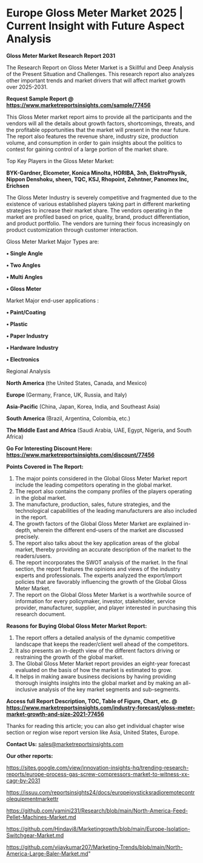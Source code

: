 # Europe Gloss Meter Market 2025 | Current Insight with Future Aspect Analysis

<strong>Gloss Meter Market Research Report 2031</strong>

The Research Report on Gloss Meter Market is a Skillful and Deep Analysis of the Present Situation and Challenges. This research report also analyzes other important trends and market drivers that will affect market growth over 2025-2031.

<strong>Request Sample Report @ <a href=https://www.marketreportsinsights.com/sample/77456>https://www.marketreportsinsights.com/sample/77456</a></strong>

This Gloss Meter market report aims to provide all the participants and the vendors will all the details about growth factors, shortcomings, threats, and the profitable opportunities that the market will present in the near future. The report also features the revenue share, industry size, production volume, and consumption in order to gain insights about the politics to contest for gaining control of a large portion of the market share.

Top Key Players in the Gloss Meter Market:

<strong>BYK-Gardner, Elcometer, Konica Minolta, HORIBA, 3nh, ElektroPhysik, Nippon Denshoku, sheen, TQC, KSJ, Rhopoint, Zehntner, Panomex Inc, Erichsen</strong>

The Gloss Meter Industry is severely competitive and fragmented due to the existence of various established players taking part in different marketing strategies to increase their market share. The vendors operating in the market are profiled based on price, quality, brand, product differentiation, and product portfolio. The vendors are turning their focus increasingly on product customization through customer interaction.

Gloss Meter Market Major Types are:

<strong>• Single Angle

• Two Angles

• Multi Angles

• Gloss Meter</strong>

Market Major end-user applications :

<strong>• Paint/Coating

• Plastic

• Paper Industry

• Hardware Industry

• Electronics</strong>

Regional Analysis

</u><strong><b>North America</b></strong> (the United States, Canada, and Mexico)

<strong><b>Europe </b></strong>(Germany, France, UK, Russia, and Italy)

<strong><b>Asia-Pacific</b></strong> (China, Japan, Korea, India, and Southeast Asia)

<strong><b>South America</b></strong> (Brazil, Argentina, Colombia, etc.)

<strong><b>The Middle East and Africa</b></strong> (Saudi Arabia, UAE, Egypt, Nigeria, and South Africa)

<strong>Go For Interesting Discount Here: <a href=https://www.marketreportsinsights.com/discount/77456>https://www.marketreportsinsights.com/discount/77456</a></strong>

<strong>Points Covered in The Report:</strong>
<ol>
  <li>The major points considered in the Global Gloss Meter Market report include the leading competitors operating in the global market.</li>
  <li>The report also contains the company profiles of the players operating in the global market.</li>
  <li>The manufacture, production, sales, future strategies, and the technological capabilities of the leading manufacturers are also included in the report.</li>
  <li>The growth factors of the Global Gloss Meter Market are explained in-depth, wherein the different end-users of the market are discussed precisely.</li>
  <li>The report also talks about the key application areas of the global market, thereby providing an accurate description of the market to the readers/users.</li>
  <li>The report incorporates the SWOT analysis of the market. In the final section, the report features the opinions and views of the industry experts and professionals. The experts analyzed the export/import policies that are favorably influencing the growth of the Global Gloss Meter Market.</li>
  <li>The report on the Global Gloss Meter Market is a worthwhile source of information for every policymaker, investor, stakeholder, service provider, manufacturer, supplier, and player interested in purchasing this research document.</li>
</ol>
<strong>Reasons for Buying Global Gloss Meter Market Report:</strong>

<ol>
  <li>The report offers a detailed analysis of the dynamic competitive landscape that keeps the reader/client well ahead of the competitors.</li>
  <li>It also presents an in-depth view of the different factors driving or restraining the growth of the global market.</li>
  <li>The Global Gloss Meter Market report provides an eight-year forecast evaluated on the basis of how the market is estimated to grow.</li>
  <li>It helps in making aware business decisions by having providing thorough insights insights into the global market and by making an all-inclusive analysis of the key market segments and sub-segments.</li>
</ol>
<strong>Access full Report Description, TOC, Table of Figure, Chart, etc. @ <a href=https://www.marketreportsinsights.com/industry-forecast/gloss-meter-market-growth-and-size-2021-77456>https://www.marketreportsinsights.com/industry-forecast/gloss-meter-market-growth-and-size-2021-77456</a></strong>


Thanks for reading this article; you can also get individual chapter wise section or region wise report version like Asia, United States, Europe.

<strong>Contact Us:</strong>
sales@marketreportsinsights.com

<strong>Our other reports:</strong>

<a href=https://sites.google.com/view/innovation-insights-hq/trending-research-reports/europe-process-gas-screw-compressors-market-to-witness-xx-cagr-by-2031>https://sites.google.com/view/innovation-insights-hq/trending-research-reports/europe-process-gas-screw-compressors-market-to-witness-xx-cagr-by-2031</a>

<a href=https://issuu.com/reportsinsights24/docs/europejoysticksradioremotecontrolequipmentmarkettr>https://issuu.com/reportsinsights24/docs/europejoysticksradioremotecontrolequipmentmarkettr</a>

<a href=https://github.com/yamini231/Research/blob/main/North-America-Feed-Pellet-Machines-Market.md>https://github.com/yamini231/Research/blob/main/North-America-Feed-Pellet-Machines-Market.md</a>

<a href=https://github.com/Hindavi8/Marketingrowth/blob/main/Europe-Isolation-Switchgear-Market.md>https://github.com/Hindavi8/Marketingrowth/blob/main/Europe-Isolation-Switchgear-Market.md</a>

<a href=https://github.com/vijaykumar207/Marketing-Trends/blob/main/North-America-Large-Baler-Market.md>https://github.com/vijaykumar207/Marketing-Trends/blob/main/North-America-Large-Baler-Market.md</a>"

